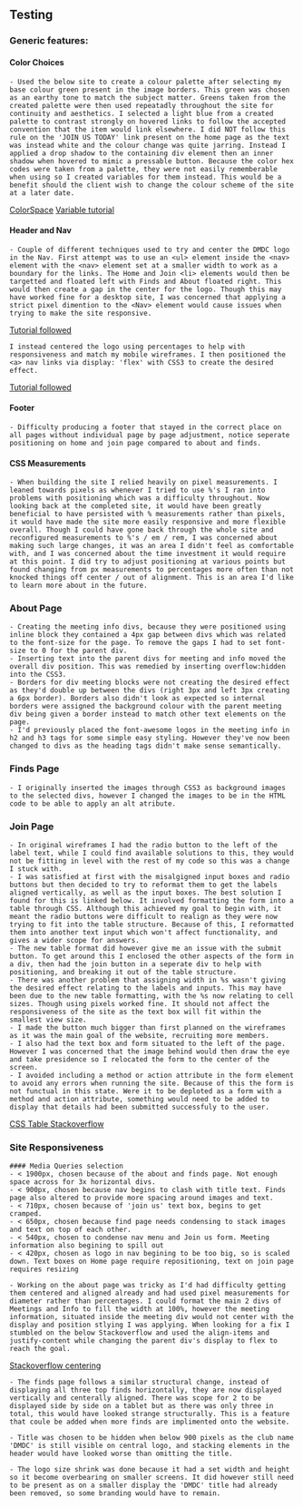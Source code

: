 ## Testing

### Generic features:

#### Color Choices

    - Used the below site to create a colour palette after selecting my base colour green present in the image borders. This green was chosen as an earthy tone to match the subject matter. Greens taken from the created palette were then used repeatadly throughout the site for continuity and aesthetics. I selected a light blue from a created palette to contrast strongly on hovered links to follow the accepted convention that the item would link elsewhere. I did NOT follow this rule on the 'JOIN US TODAY' link present on the home page as the text was instead white and the colour change was quite jarring. Instead I applied a drop shadow to the containing div element then an inner shadow when hovered to mimic a pressable button. Because the color hex codes were taken from a palette, they were not easily rememberable when using so I created variables for them instead. This would be a benefit should the client wish to change the colour scheme of the site at a later date.
[ColorSpace](https://mycolor.space/)
[Variable tutorial](https://www.w3schools.com/css/css3_variables.asp)

#### Header and Nav
    - Couple of different techniques used to try and center the DMDC logo in the Nav. First attempt was to use an <ul> element inside the <nav> element with the <nav> element set at a smaller width to work as a boundary for the links. The Home and Join <li> elements would then be targetted and floated left with Finds and About floated right. This would then create a gap in the center for the logo. Though this may have worked fine for a desktop site, I was concerned that applying a strict pixel dimention to the <Nav> element would cause issues when trying to make the site responsive.
[Tutorial followed](https://youtu.be/hp-LP8Nv18s) 

    I instead centered the logo using percentages to help with responsiveness and match my mobile wireframes. I then positioned the <a> nav links via display: 'flex' with CSS3 to create the desired effect.
[Tutorial followed](https://www.w3schools.com/css/css3_variables.asp)

#### Footer
    - Difficulty producing a footer that stayed in the correct place on all pages without individual page by page adjustment, notice seperate positioning on home and join page compared to about and finds.

#### CSS Measurements
    - When building the site I relied heavily on pixel measurements. I leaned towards pixels as whenever I tried to use %'s I ran into problems with positioning which was a difficulty throughout. Now looking back at the completed site, it would have been greatly beneficial to have persisted with % measurements rather than pixels, it would have made the site more easily responsive and more flexible overall. Though I could have gone back through the whole site and reconfigured measurements to %'s / em / rem, I was concerned about making such large changes, it was an area I didn't feel as comfortable with, and I was concerned about the time investment it would require at this point. I did try to adjust positioning at various points but found changing from px measurements to percentages more often than not knocked things off center / out of alignment. This is an area I'd like to learn more about in the future.

### About Page
    - Creating the meeting info divs, because they were positioned using inline block they contained a 4px gap between divs which was related to the font-size for the page. To remove the gaps I had to set font-size to 0 for the parent div.
    - Inserting text into the parent divs for meeting and info moved the overall div position. This was remedied by inserting overflow:hidden into the CSS3.
    - Borders for div meeting blocks were not creating the desired effect as they'd double up between the divs (right 3px and left 3px creating a 6px border). Borders also didn't look as expected so internal borders were assigned the background colour with the parent meeting div being given a border instead to match other text elements on the page.
    - I'd previously placed the font-awesome logos in the meeting info in h2 and h3 tags for some simple easy styling. However they've now been changed to divs as the heading tags didn't make sense semantically.

### Finds Page
    - I originally inserted the images through CSS3 as background images to the selected divs, however I changed the images to be in the HTML code to be able to apply an alt atribute.

### Join Page
    - In original wireframes I had the radio button to the left of the label text, while I could find available solutions to this, they would not be fitting in level with the rest of my code so this was a change I stuck with.
    - I was satisfied at first with the misalgigned input boxes and radio buttons but then decided to try to reformat them to get the labels aligned vertically, as well as the input boxes. The best solution I found for this is linked below. It involved formatting the form into a table through CSS. Although this achieved my goal to begin with, it meant the radio buttons were difficult to realign as they were now trying to fit into the table structure. Because of this, I reformatted them into another text input which won't affect functionality, and gives a wider scope for answers.
    - The new table format did however give me an issue with the submit button. To get around this I enclosed the other aspects of the form in a div, then had the join button in a seperate div to help with positioning, and breaking it out of the table structure.
    - There was another problem that assigning width in %s wasn't giving the desired effect relating to the labels and inputs. This may have been due to the new table formatting, with the %s now relating to cell sizes. Though using pixels worked fine. It should not affect the responsiveness of the site as the text box will fit within the smallest view size.
    - I made the button much bigger than first planned on the wireframes as it was the main goal of the website, recruiting more members.
    - I also had the text box and form situated to the left of the page. However I was concerned that the image behind would then draw the eye and take presidence so I relocated the form to the center of the screen.
    - I avoided including a method or action attribute in the form element to avoid any errors when running the site. Because of this the form is not functual in this state. Were it to be deploted as a form with a method and action attribute, something would need to be added to display that details had been submitted successfuly to the user.
[CSS Table Stackoverflow](https://stackoverflow.com/questions/4309950/how-to-align-input-forms-in-html)

### Site Responsiveness

    #### Media Queries selection
    - < 1900px, chosen because of the about and finds page. Not enough space across for 3x horizontal divs. 
    - < 900px, chosen because nav begins to clash with title text. Finds page also altered to provide more spacing around images and text.
    - < 710px, chosen because of 'join us' text box, begins to get cramped.
    - < 650px, chosen because find page needs condensing to stack images and text on top of each other.
    - < 540px, chosen to condense nav menu and Join us form. Meeting information also begining to spill out
    - < 420px, chosen as logo in nav begining to be too big, so is scaled down. Text boxes on Home page require repositioning, text on join page requires resizing

    - Working on the about page was tricky as I'd had difficulty getting them centered and aligned already and had used pixel measurements for diameter rather than percentages. I could format the main 2 divs of Meetings and Info to fill the width at 100%, however the meeting information, situated inside the meeting div would not center with the display and position stlying I was applying. When looking for a fix I stumbled on the below Stackoverflow and used the align-items and justify-content while changing the parent div's display to flex to reach the goal.
[Stackoverflow centering](https://stackoverflow.com/questions/4980525/css-center-display-inline-block)

    - The finds page follows a similar structural change, instead of displaying all three top finds horizontally, they are now displayed vertically and centerally aligned. There was scope for 2 to be displayed side by side on a tablet but as there was only three in total, this would have looked strange structurally. This is a feature that coule be added when more finds are implimented onto the website.

    - Title was chosen to be hidden when below 900 pixels as the club name 'DMDC' is still visible on central logo, and stacking elements in the header would have looked worse than omitting the title.

    - The logo size shrink was done because it had a set width and height so it become overbearing on smaller screens. It did however still need to be present as on a smaller display the 'DMDC' title had already been removed, so some branding would have to remain.